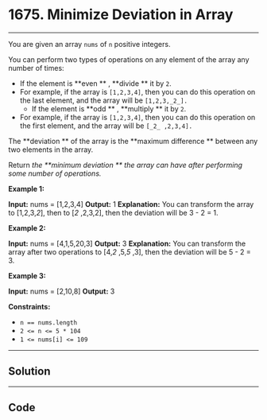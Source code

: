 # 1675. Minimize Deviation in Array

---

You are given an array `nums` of `n` positive integers.

You can perform two types of operations on any element of the array any number of times:

  * If the element is **even ** , **divide ** it by `2`. 
* For example, if the array is `[1,2,3,4]`, then you can do this operation on the last element, and the array will be `[1,2,3,_2_].`
  * If the element is **odd ** , **multiply ** it by `2`. 
* For example, if the array is `[1,2,3,4]`, then you can do this operation on the first element, and the array will be `[_2_ ,2,3,4].`



The **deviation ** of the array is the **maximum difference ** between any two elements in the array.

Return _the **minimum deviation ** the array can have after performing some number of operations._

 

**Example 1:**


**Input:** nums = [1,2,3,4]
**Output:** 1
**Explanation:** You can transform the array to [1,2,3,_2_], then to [_2_ ,2,3,2], then the deviation will be 3 - 2 = 1.


**Example 2:**


**Input:** nums = [4,1,5,20,3]
**Output:** 3
**Explanation:** You can transform the array after two operations to [4,_2_ ,5,_5_ ,3], then the deviation will be 5 - 2 = 3.


**Example 3:**


**Input:** nums = [2,10,8]
**Output:** 3


 

**Constraints:**

  * `n == nums.length`
  * `2 <= n <= 5 * 104`
  * `1 <= nums[i] <= 109`

---

## Solution



---

## Code
```python


```